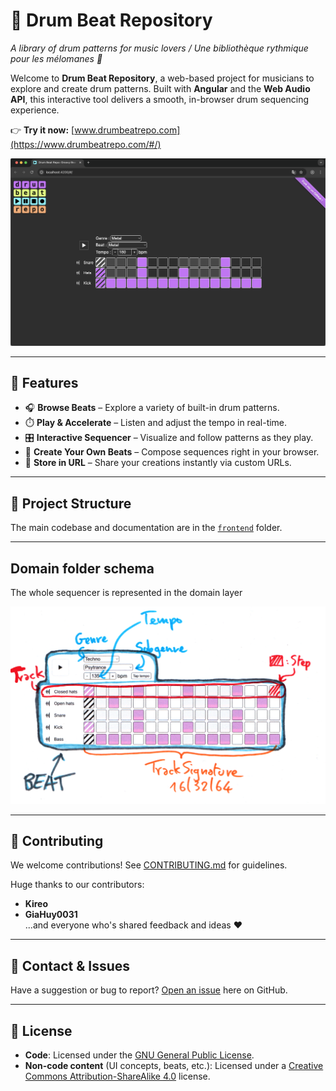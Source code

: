 # 🥁 Drum Beat Repository  
*A library of drum patterns for music lovers / Une bibliothèque rythmique pour les mélomanes 🎵*

Welcome to **Drum Beat Repository**, a web-based project for musicians to explore and create drum patterns. Built with **Angular** and the **Web Audio API**, this interactive tool delivers a smooth, in-browser drum sequencing experience.

👉 **Try it now:** [www.drumbeatrepo.com](https://www.drumbeatrepo.com/#/)

![App Screenshot](./app.png)

---

## 🚀 Features

- 🎧 **Browse Beats** – Explore a variety of built-in drum patterns.  
- ⏱️ **Play & Accelerate** – Listen and adjust the tempo in real-time.  
- 🎛️ **Interactive Sequencer** – Visualize and follow patterns as they play.  
- 🥁 **Create Your Own Beats** – Compose sequences right in your browser.  
- 🔗 **Store in URL** – Share your creations instantly via custom URLs.

---

## 📂 Project Structure

The main codebase and documentation are in the [`frontend`](./frontend) folder.

---

## Domain folder schema

The whole sequencer is represented in the domain layer

![Domain Schema](./domain.jpg)

---

## 🤝 Contributing

We welcome contributions! See [CONTRIBUTING.md](./CONTRIBUTING.md) for guidelines.

Huge thanks to our contributors:
- **Kireo**  
- **GiaHuy0031**  
...and everyone who's shared feedback and ideas ❤️

---

## 📨 Contact & Issues

Have a suggestion or bug to report? [Open an issue](../../issues/new) here on GitHub.

---

## 📄 License

- **Code**: Licensed under the [GNU General Public License](./LICENSE).  
- **Non-code content** (UI concepts, beats, etc.): Licensed under a [Creative Commons Attribution-ShareAlike 4.0](https://creativecommons.org/licenses/by-sa/4.0/) license.
